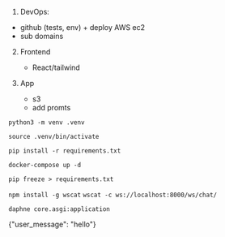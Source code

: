 
1. DevOps:
 - github (tests, env) + deploy AWS ec2
 - sub domains

2. Frontend 
   - React/tailwind
 
3. App
   - s3
   - add promts
 

```python3 -m venv .venv```

```source .venv/bin/activate```

```pip install -r requirements.txt```

```docker-compose up -d```

```pip freeze > requirements.txt```

```npm install -g wscat```
```wscat -c ws://localhost:8000/ws/chat/```

```daphne core.asgi:application```

{"user_message": "hello"}



